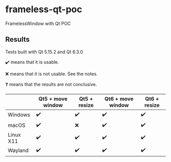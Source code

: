 # frameless-qt-poc
FramelessWindow with Qt POC

## Results

Tests built with Qt 5.15.2 and Qt 6.3.0

:heavy_check_mark: means that it is usable.

:x: means that it is not usable. See the notes.

:question: means that the results are not conclusive.

|                  | Qt5 + move window  | Qt5 + resize       | Qt6 + move window  | Qt6 + resize       |
| ---------------- | ------------------ | ------------------ | ------------------ | ------------------ |
| Windows          | :heavy_check_mark: | :heavy_check_mark: | :heavy_check_mark: | :heavy_check_mark: |
| macOS            | :heavy_check_mark: | :x:                | :heavy_check_mark: | :heavy_check_mark: |
| Linux X11        | :heavy_check_mark: | :heavy_check_mark: | :heavy_check_mark: | :heavy_check_mark: |
| Wayland          | :heavy_check_mark: | :heavy_check_mark: | :heavy_check_mark: | :heavy_check_mark: |
